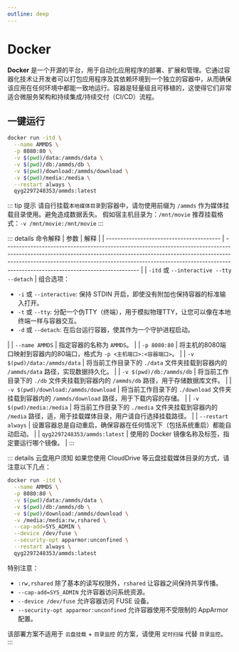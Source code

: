 ```yaml
---
outline: deep
---
```


# Docker

**Docker** 是一个开源的平台，用于自动化应用程序的部署、扩展和管理。它通过容器化技术让开发者可以打包应用程序及其依赖环境到一个独立的容器中，从而确保该应用在任何环境中都能一致地运行。容器是轻量级且可移植的，这使得它们非常适合微服务架构和持续集成/持续交付（CI/CD）流程。

## 一键运行

```sh [docker-cli]
docker run -itd \
  --name AMMDS \
  -p 8080:80 \
  -v $(pwd)/data:/ammds/data \
  -v $(pwd)/db:/ammds/db \
  -v $(pwd)/download:/ammds/download \
  -v $(pwd)/media:/media \
  --restart always \
  qyg2297248353/ammds:latest
```

::: tip 提示
请自行挂载`本地媒体目录`到容器中，请勿使用前缀为 `/ammds` 作为媒体挂载目录使用。避免造成数据丢失。
假如宿主机目录为：`/mnt/movie` 推荐挂载格式：`-v /mnt/movie:/mnt/movie`
:::

::: details 命令解释
| 参数                                     | 解释                                                                                                                                                                                                                                                                                      |
| ---------------------------------------- | ----------------------------------------------------------------------------------------------------------------------------------------------------------------------------------------------------------------------------------------------------------------------------------------- |
| `-itd` 或 `--interactive --tty --detach` | 组合选项：<ul><li>`-i` 或 `--interactive`: 保持 STDIN 开启，即使没有附加也保持容器的标准输入打开。</li><li>`-t` 或 `--tty`: 分配一个伪TTY（终端），用于模拟物理TTY，让您可以像在本地终端一样与容器交互。</li><li>`-d` 或 `--detach`: 在后台运行容器，使其作为一个守护进程启动。</li></ul> |
| `--name AMMDS`                           | 指定容器的名称为 `AMMDS`。                                                                                                                                                                                                                                                                |
| `-p 8080:80`                             | 将主机的8080端口映射到容器内的80端口，格式为 `-p <主机端口>:<容器端口>`。                                                                                                                                                                                                                 |
| `-v $(pwd)/data:/ammds/data`             | 将当前工作目录下的 `./data` 文件夹挂载到容器内的 `/ammds/data` 路径，实现数据持久化。                                                                                                                                                                                                     |
| `-v $(pwd)/db:/ammds/db`                 | 将当前工作目录下的 `./db` 文件夹挂载到容器内的 `/ammds/db` 路径，用于存储数据库文件。                                                                                                                                                                                                     |
| `-v $(pwd)/download:/ammds/download`     | 将当前工作目录下的 `./download` 文件夹挂载到容器内的 `/ammds/download` 路径，用于下载内容的存储。                                                                                                                                                                                         |
| `-v $(pwd)/media:/media`                 | 将当前工作目录下的 `./media` 文件夹挂载到容器内的 `/media` 路径，适，用于挂载媒体目录，用户请自行选择挂载路径。                                                                                                                                                                           |
| `--restart always`                       | 设置容器总是自动重启，确保容器在任何情况下（包括系统重启）都能自动启动。                                                                                                                                                                                                                  |
| `qyg2297248353/ammds:latest`             | 使用的 Docker 镜像名称及标签，指定要运行哪个镜像。                                                                                                                                                                                                                                        |
:::


::: details 云盘用户须知
如果您使用 CloudDrive 等云盘挂载媒体目录的方式，请注意以下几点：

```sh [docker-cli]
docker run -itd \
  --name AMMDS \
  -p 8080:80 \
  -v $(pwd)/data:/ammds/data \
  -v $(pwd)/db:/ammds/db \
  -v $(pwd)/download:/ammds/download \
  -v /media:/media:rw,rshared \
  --cap-add=SYS_ADMIN \
  --device /dev/fuse \
  --security-opt apparmor:unconfined \
  --restart always \
  qyg2297248353/ammds:latest
```

特别注意：
+ `:rw,rshared` 除了基本的读写权限外，`rshared` 让容器之间保持共享传播。
+ `--cap-add=SYS_ADMIN` 允许容器访问系统资源。
+ `--device /dev/fuse` 允许容器访问 FUSE 设备。
+ `--security-opt apparmor:unconfined` 允许容器使用不受限制的 AppArmor 配置。

该部署方案不适用于 `云盘挂载` + `目录监控` 的方案，请使用 `定时扫描` 代替  `目录监控`。
:::


<!--@include: ../../snippets/setup-finish.md-->

<!--@include: ../../snippets/copyright.md-->